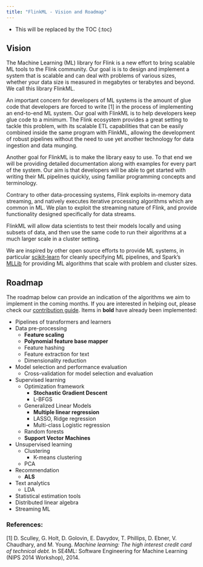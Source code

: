 ```yaml
---
title: "FlinkML - Vision and Roadmap"
---
```

<!--
Licensed to the Apache Software Foundation (ASF) under one
or more contributor license agreements.  See the NOTICE file
distributed with this work for additional information
regarding copyright ownership.  The ASF licenses this file
to you under the Apache License, Version 2.0 (the
"License"); you may not use this file except in compliance
with the License.  You may obtain a copy of the License at

  http://www.apache.org/licenses/LICENSE-2.0

Unless required by applicable law or agreed to in writing,
software distributed under the License is distributed on an
"AS IS" BASIS, WITHOUT WARRANTIES OR CONDITIONS OF ANY
KIND, either express or implied.  See the License for the
specific language governing permissions and limitations
under the License.
-->

* This will be replaced by the TOC
{:toc}

## Vision

The Machine Learning (ML) library for Flink is a new effort to bring scalable ML tools to the Flink
community. Our goal is is to design and implement a system that is scalable and can deal with
problems of various sizes, whether your data size is measured in megabytes or terabytes and beyond.
We call this library FlinkML.

An important concern for developers of ML systems is the amount of glue code that developers are
forced to write [1] in the process of implementing an end-to-end ML system. Our goal with FlinkML
is to help developers keep glue code to a minimum. The Flink ecosystem provides a great setting to
tackle this problem, with its scalable ETL capabilities that can be easily combined inside the same
program with FlinkML, allowing the development of robust pipelines without the need to use yet
another technology for data ingestion and data munging.

Another goal for FlinkML is to make the library easy to use. To that end we will be providing
detailed documentation along with examples for every part of the system. Our aim is that developers
will be able to get started with writing their ML pipelines quickly, using familiar programming
concepts and terminology.

Contrary to other data-processing systems, Flink exploits in-memory data streaming, and natively
executes iterative processing algorithms which are common in ML. We plan to exploit the streaming
nature of Flink, and provide functionality designed specifically for data streams.

FlinkML will allow data scientists to test their models locally and using subsets of data, and then
use the same code to run their algorithms at a much larger scale in a cluster setting.

We are inspired by other open source efforts to provide ML systems, in particular
[scikit-learn](http://scikit-learn.org/) for cleanly specifying ML pipelines, and Spark’s
[MLLib](https://spark.apache.org/mllib/) for providing ML algorithms that scale with problem and
cluster sizes.

## Roadmap

The roadmap below can provide an indication of the algorithms we aim to implement in the coming
months. If you are interested in helping out, please check our [contribution guide](???). Items in 
**bold** have already been implemented:

* Pipelines of transformers and learners
* Data pre-processing
  * **Feature scaling**
  * **Polynomial feature base mapper**
  * Feature hashing
  * Feature extraction for text
  * Dimensionality reduction
* Model selection and performance evaluation
  * Cross-validation for model selection and evaluation
* Supervised learning
  * Optimization framework
    * **Stochastic Gradient Descent**
    * L-BFGS
  * Generalized Linear Models
    * **Multiple linear regression**
    * LASSO, Ridge regression
    * Multi-class Logistic regression
  * Random forests
  * **Support Vector Machines**
* Unsupervised learning
  * Clustering
    * K-means clustering
  * PCA
* Recommendation
  * **ALS**
* Text analytics
  * LDA
* Statistical estimation tools
* Distributed linear algebra
* Streaming ML


### References:

[1] D. Sculley, G. Holt, D. Golovin, E. Davydov, T. Phillips, D. Ebner, V. Chaudhary,
and M. Young. _Machine learning: The high interest credit card of technical debt._ In SE4ML:
Software Engineering for Machine Learning (NIPS 2014 Workshop), 2014.
